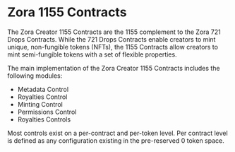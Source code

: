 # Zora 1155 Contracts

The Zora Creator 1155 Contracts are the 1155 complement to the Zora 721 Drops Contracts. While the 721 Drops Contracts enable creators to mint unique, non-fungible tokens (NFTs), the 1155 Contracts allow creators to mint semi-fungible tokens with a set of flexible properties.

The main implementation of the Zora Creator 1155 Contracts includes the following modules:

- Metadata Control
- Royalties Control
- Minting Control
- Permissions Control
- Royalties Controls

Most controls exist on a per-contract and per-token level. Per contract level is defined as any configuration existing in the pre-reserved 0 token space.